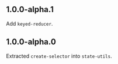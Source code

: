 ## 1.0.0-alpha.1

Add `keyed-reducer`.

## 1.0.0-alpha.0

Extracted `create-selector` into `state-utils`.
